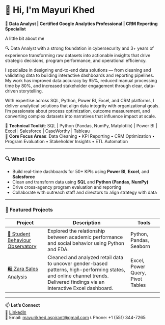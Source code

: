 # 👋 Hi, I'm Mayuri Khed

🎯 **Data Analyst | Certified Google Analytics Professional | CRM Reporting Specialist**

A little bit about me

🔍 Data Analyst with a strong foundation in cybersecurity and 3+ years of experience transforming raw datasets into actionable insights that drive strategic decisions, program performance, and operational efficiency.

I specialize in designing end-to-end data solutions — from cleaning and validating data to building interactive dashboards and reporting pipelines. My work has improved data accuracy by 95%, reduced manual processing time by 80%, and increased stakeholder engagement through clear, data-driven storytelling.

With expertise across SQL, Python, Power BI, Excel, and CRM platforms, I deliver analytical solutions that align data integrity with organizational goals. I’m passionate about process optimization, outcome measurement, and converting complex datasets into narratives that influence impact at scale.

📌 **Technical Toolkit**: SQL | Python (Pandas, NumPy, Matplotlib) | Power BI | Excel | Salesforce | CaseWorthy | Tableau  
📌 **Core Focus Areas**: Data Cleaning • KPI Reporting • CRM Optimization • Program Evaluation • Stakeholder Insights • ETL Automation


---

### 🔍 What I Do

- Build real-time dashboards for 50+ KPIs using **Power BI**, **Excel**, and **Salesforce**
- Clean and transform data using **SQL** and **Python (Pandas, NumPy)**
- Drive cross-agency program evaluation and reporting
- Collaborate with outreach staff and directors to align strategy with data

---


### 🧰 Featured Projects

| Project | Description | Tools |
|--------|-------------|-------|
| [📘 Student Behaviour Observatory](https://github.com/MayuriKhed1998/Student-Behavior-Observatory-A-Detailed-Data-Analysis) | Explored the relationship between academic performance and social behavior using Python and EDA. | Python, Pandas, Seaborn |
| [🛍️ Zara Sales Analysis](https://github.com/MayuriKhed1998/Data-Analysis-Zara-Sales-Annual-Report) | Cleaned and analyzed retail data to uncover gender-based patterns, high-performing states, and online channel trends. Delivered findings via an interactive Excel dashboard. | Excel, Power Query, Pivot Tables |

---

📫 **Let’s Connect**  
🔗 [LinkedIn](https://linkedin.com/in/mayurikhed)  
📧 Email: mayurikhed.aspirant@gmail.com
📞 Phone: +1 (551) 344-7265

